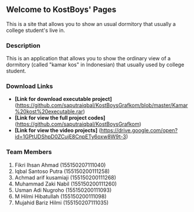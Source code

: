 ## Welcome to KostBoys' Pages

This is a site that allows you to show an usual dormitory that usually a college student's live in.

### Description

This is an application that allows you to show the ordinary view of a dormitory (called "kamar kos" in Indonesian) that usually used by college student.

### Download Links

- **[Link for download executable project]** (https://github.com/saputraiqbal/KostBoysGrafkom/blob/master/Kamar%20kost%20executable.rar)
- **[Link for view the full project codes]** (https://github.com/saputraiqbal/KostBoysGrafkom)
- **[Link for view the video projects]** (https://drive.google.com/open?id=1GPtUDShpD0ZCujE8CnpETy6oxw8W9t-3)

### Team Members

1. Fikri Ihsan Ahmad (155150207111040)
2. Iqbal Santoso Putra (155150200111258)
3. Achmad arif kusamiaji (155150200111268)
4. Muhammad Zaki Nabil (155150200111260)
5. Usman Adi Nugroho (155150200111093)	
6. M Hilmi Hibatullah	(155150200111098)
7. Mujahid Bariz Hilmi	(155150207111035)
